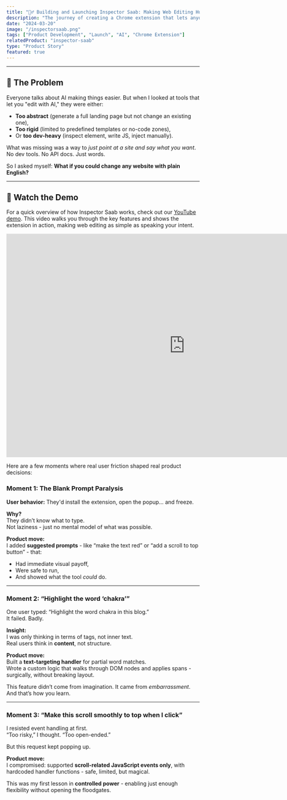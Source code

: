 ```yaml
---
title: "🕵️‍♂️ Building and Launching Inspector Saab: Making Web Editing Human"
description: "The journey of creating a Chrome extension that lets anyone edit any website using plain English-no code required."
date: "2024-03-20"
image: "/inspectorsaab.png"
tags: ["Product Development", "Launch", "AI", "Chrome Extension"]
relatedProduct: "inspector-saab"
type: "Product Story"
featured: true
---
```


---

## 🚧 The Problem

Everyone talks about AI making things easier. But when I looked at tools that let you "edit with AI," they were either:

- **Too abstract** (generate a full landing page but not change an existing one),
- **Too rigid** (limited to predefined templates or no-code zones),
- Or **too dev-heavy** (inspect element, write JS, inject manually).

What was missing was a way to *just point at a site and say what you want*.  
No dev tools. No API docs. Just words.

So I asked myself:
**What if you could change any website with plain English?**

---

## 🎥 Watch the Demo

For a quick overview of how Inspector Saab works, check out our [YouTube demo](https://youtu.be/8Ca8_znZgu8). This video walks you through the key features and shows the extension in action, making web editing as simple as speaking your intent.

<iframe width="930" height="582" src="https://www.youtube.com/embed/8Ca8_znZgu8" title="Inspector Saab – Edit Any Website Instantly Using Plain English" frameborder="0" allow="accelerometer; autoplay; clipboard-write; encrypted-media; gyroscope; picture-in-picture; web-share" referrerpolicy="strict-origin-when-cross-origin" allowfullscreen></iframe>


Here are a few moments where real user friction shaped real product decisions:

### Moment 1: The Blank Prompt Paralysis  
**User behavior:** They'd install the extension, open the popup… and freeze.

**Why?**  
They didn’t know what to type.  
Not laziness - just no mental model of what was possible.

**Product move:**  
I added **suggested prompts** - like “make the text red” or “add a scroll to top button” - that:
- Had immediate visual payoff,
- Were safe to run,
- And showed what the tool *could* do.

---

### Moment 2: “Highlight the word ‘chakra’”

One user typed: “Highlight the word chakra in this blog.”  
It failed. Badly.

**Insight:**  
I was only thinking in terms of tags, not inner text.  
Real users think in **content**, not structure.

**Product move:**  
Built a **text-targeting handler** for partial word matches.  
Wrote a custom logic that walks through DOM nodes and applies spans - surgically, without breaking layout.

This feature didn’t come from imagination. It came from *embarrassment*.  
And that’s how you learn.

---

### Moment 3: “Make this scroll smoothly to top when I click”

I resisted event handling at first.  
“Too risky,” I thought. “Too open-ended.”

But this request kept popping up.

**Product move:**  
I compromised: supported **scroll-related JavaScript events only**, with hardcoded handler functions - safe, limited, but magical.

This was my first lesson in **controlled power** - enabling just enough flexibility without opening the floodgates.